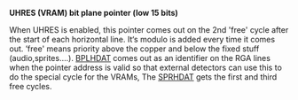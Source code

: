 **UHRES (VRAM) bit plane pointer (low 15 bits)**

When UHRES is enabled, this pointer comes out on the 2nd 'free' cycle after the start of each horizontal line. It‘s modulo is added every time it comes out. ’free' means priority above the copper and below the fixed stuff (audio,sprites….). [BPLHDAT](/hardware:bplhmod) comes out as an identifier on the RGA lines when the pointer address is valid so that external detectors can use this to do the special cycle for the VRAMs, The [SPRHDAT](/hardware:sprhdat) gets the first and third free cycles.

